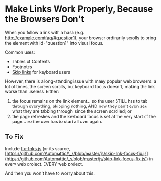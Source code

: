 Make Links Work Properly, Because the Browsers Don't
====================================================

When you follow a link with a hash (e.g. http://example.com/faq/#question1),
your browser ordinarily scrolls to bring the element with id="question1"
into visual focus.

Common uses:
-  Tables of Contents
-  Footnotes
-  [Skip links](https://webaim.org/techniques/skipnav/) for keyboard users

However, there is a long-standing issue with many popular web browsers:
a lot of times, the screen scrolls, but keyboard focus doesn't, making
the link worse than useless. Either:
1) the focus remains on the link element... so the user STILL has to tab
through everything, skipping nothing, AND now they can't even see what
they are tabbing through, since the screen scrolled; or
2) the page refreshes and the keyboard focus is set at the very start of
the page... so the user has to start all over again.

To Fix
------
Include [fix-links.js](./fix-links.js) (or its source, [https://github.com/Automattic/\_s/blob/master/js/skip-link-focus-fix.js](https://github.com/Automattic/_s/blob/master/js/skip-link-focus-fix.js)) in every web project. EVERY web project.

And then you won't have to worry about this.
